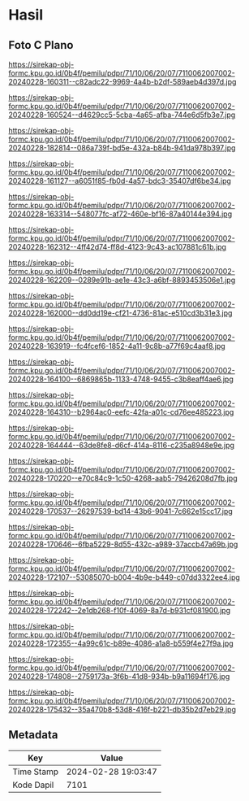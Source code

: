 # Hasil

## Foto C Plano

https://sirekap-obj-formc.kpu.go.id/0b4f/pemilu/pdpr/71/10/06/20/07/7110062007002-20240228-160311--c82adc22-9969-4a4b-b2df-589aeb4d397d.jpg

https://sirekap-obj-formc.kpu.go.id/0b4f/pemilu/pdpr/71/10/06/20/07/7110062007002-20240228-160524--d4629cc5-5cba-4a65-afba-744e6d5fb3e7.jpg

https://sirekap-obj-formc.kpu.go.id/0b4f/pemilu/pdpr/71/10/06/20/07/7110062007002-20240228-182814--086a739f-bd5e-432a-b84b-941da978b397.jpg

https://sirekap-obj-formc.kpu.go.id/0b4f/pemilu/pdpr/71/10/06/20/07/7110062007002-20240228-161127--a6051f85-fb0d-4a57-bdc3-35407df6be34.jpg

https://sirekap-obj-formc.kpu.go.id/0b4f/pemilu/pdpr/71/10/06/20/07/7110062007002-20240228-163314--548077fc-af72-460e-bf16-87a40144e394.jpg

https://sirekap-obj-formc.kpu.go.id/0b4f/pemilu/pdpr/71/10/06/20/07/7110062007002-20240228-162312--4ff42d74-ff8d-4123-9c43-ac107881c61b.jpg

https://sirekap-obj-formc.kpu.go.id/0b4f/pemilu/pdpr/71/10/06/20/07/7110062007002-20240228-162209--0289e91b-ae1e-43c3-a6bf-8893453506e1.jpg

https://sirekap-obj-formc.kpu.go.id/0b4f/pemilu/pdpr/71/10/06/20/07/7110062007002-20240228-162000--dd0dd19e-cf21-4736-81ac-e510cd3b31e3.jpg

https://sirekap-obj-formc.kpu.go.id/0b4f/pemilu/pdpr/71/10/06/20/07/7110062007002-20240228-163919--fc4fcef6-1852-4a11-9c8b-a77f69c4aaf8.jpg

https://sirekap-obj-formc.kpu.go.id/0b4f/pemilu/pdpr/71/10/06/20/07/7110062007002-20240228-164100--6869865b-1133-4748-9455-c3b8eaff4ae6.jpg

https://sirekap-obj-formc.kpu.go.id/0b4f/pemilu/pdpr/71/10/06/20/07/7110062007002-20240228-164310--b2964ac0-eefc-42fa-a01c-cd76ee485223.jpg

https://sirekap-obj-formc.kpu.go.id/0b4f/pemilu/pdpr/71/10/06/20/07/7110062007002-20240228-164444--63de8fe8-d6cf-414a-8116-c235a8948e9e.jpg

https://sirekap-obj-formc.kpu.go.id/0b4f/pemilu/pdpr/71/10/06/20/07/7110062007002-20240228-170220--e70c84c9-1c50-4268-aab5-79426208d7fb.jpg

https://sirekap-obj-formc.kpu.go.id/0b4f/pemilu/pdpr/71/10/06/20/07/7110062007002-20240228-170537--26297539-bd14-43b6-9041-7c662e15cc17.jpg

https://sirekap-obj-formc.kpu.go.id/0b4f/pemilu/pdpr/71/10/06/20/07/7110062007002-20240228-170646--6fba5229-8d55-432c-a989-37accb47a69b.jpg

https://sirekap-obj-formc.kpu.go.id/0b4f/pemilu/pdpr/71/10/06/20/07/7110062007002-20240228-172107--53085070-b004-4b9e-b449-c07dd3322ee4.jpg

https://sirekap-obj-formc.kpu.go.id/0b4f/pemilu/pdpr/71/10/06/20/07/7110062007002-20240228-172242--2e1db268-f10f-4069-8a7d-b931cf081900.jpg

https://sirekap-obj-formc.kpu.go.id/0b4f/pemilu/pdpr/71/10/06/20/07/7110062007002-20240228-172355--4a99c61c-b89e-4086-a1a8-b559f4e27f9a.jpg

https://sirekap-obj-formc.kpu.go.id/0b4f/pemilu/pdpr/71/10/06/20/07/7110062007002-20240228-174808--2759173a-3f6b-41d8-934b-b9a11694f176.jpg

https://sirekap-obj-formc.kpu.go.id/0b4f/pemilu/pdpr/71/10/06/20/07/7110062007002-20240228-175432--35a470b8-53d8-416f-b221-db35b2d7eb29.jpg


## Metadata

| Key        | Value               |
| ---------- | ------------------- |
| Time Stamp | 2024-02-28 19:03:47 |
| Kode Dapil | 7101                |



